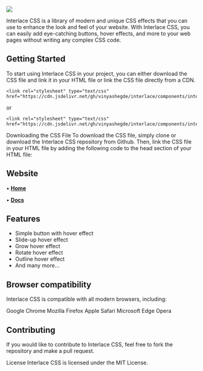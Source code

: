 [![](https://raw.githubusercontent.com/vinyashegde/interlace/main/img/banner.png)](https://vinyashegde.github.io/interlace/index.html)

Interlace CSS is a library of modern and unique CSS effects that you can use to enhance the look and feel of your website. With Interlace CSS, you can easily add eye-catching buttons, hover effects, and more to your web pages without writing any complex CSS code.

## Getting Started
To start using Interlace CSS in your project, you can either download the CSS file and link it in your HTML file or link the CSS file directly from a CDN.


```
<link rel="stylesheet" type="text/css" href="https://cdn.jsdelivr.net/gh/vinyashegde/interlace/components/interlace/interlace.css">
```
or
```
<link rel="stylesheet" type="text/css" href="https://cdn.jsdelivr.net/gh/vinyashegde/interlace/components/interlace/interlace.min.css">
```



Downloading the CSS File
To download the CSS file, simply clone or download the Interlace CSS repository from Github. Then, link the CSS file in your HTML file by adding the following code to the head section of your HTML file:

## Website

• [**Home**](https://vinyashegde.github.io/interlace/index.html)

• [**Docs**](https://vinyashegde.github.io/interlace/docs.html)

## Features
- Simple button with hover effect
- Slide-up hover effect
- Grow hover effect
- Rotate hover effect
- Outline hover effect
- And many more...

## Browser compatibility
Interlace CSS is compatible with all modern browsers, including:

Google Chrome
Mozilla Firefox
Apple Safari
Microsoft Edge
Opera

## Contributing
If you would like to contribute to Interlace CSS, feel free to fork the repository and make a pull request.

License
Interlace CSS is licensed under the MIT License.

